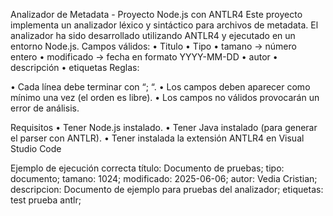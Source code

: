 Analizador de Metadata - Proyecto Node.js con ANTLR4 Este proyecto implementa un analizador léxico y sintáctico para archivos de metadata.
El analizador ha sido desarrollado utilizando ANTLR4 y ejecutado en un entorno Node.js. Campos válidos: • Titulo • Tipo • tamano → número entero • modificado → fecha en formato YYYY-MM-DD • autor • descripción • etiquetas Reglas:

• Cada línea debe terminar con “; “. • Los campos deben aparecer como mínimo una vez (el orden es libre). • Los campos no válidos provocarán un error de análisis.

Requisitos • Tener Node.js instalado. • Tener Java instalado (para generar el parser con ANTLR). • Tener instalada la extensión ANTLR4 en Visual Studio Code

Ejemplo de ejecución correcta título: Documento de pruebas; tipo: documento; tamano: 1024; modificado: 2025-06-06; autor: Vedia Cristian; descripcion: Documento de ejemplo para pruebas del analizador; etiquetas: test prueba antlr;

